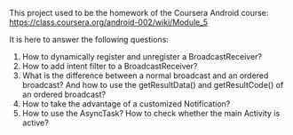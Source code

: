 This project used to be the homework of the Coursera Android course:
https://class.coursera.org/android-002/wiki/Module_5

It is here to answer the following questions:

1) How to dynamically register and unregister a BroadcastReceiver?
2) How to add intent filter to a BroadcastReceiver?
3) What is the difference between a normal broadcast and an ordered broadcast? And how to use the getResultData() and getResultCode() of an ordered broadcast?
4) How to take the advantage of a customized Notification?
5) How to use the AsyncTask? How to check whether the main Activity is active?
